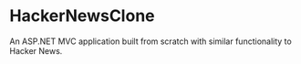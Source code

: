 # HackerNewsClone

An ASP.NET MVC application built from scratch with similar functionality to Hacker News.
